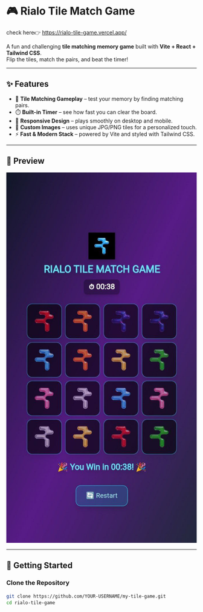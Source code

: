 # 🎮 Rialo Tile Match Game

check here👉 https://rialo-tile-game.vercel.app/

A fun and challenging **tile matching memory game** built with **Vite + React + Tailwind CSS**.  
Flip the tiles, match the pairs, and beat the timer!  

---

## ✨ Features
- 🧩 **Tile Matching Gameplay** – test your memory by finding matching pairs.  
- ⏱️ **Built-in Timer** – see how fast you can clear the board.  
- 📱 **Responsive Design** – plays smoothly on desktop and mobile.  
- 🎨 **Custom Images** – uses unique JPG/PNG tiles for a personalized touch.  
- ⚡ **Fast & Modern Stack** – powered by Vite and styled with Tailwind CSS.  

---

## 📸 Preview
<p align="center">
  <img src="public/screenshotm.jpg" alt="Sentient Tile Match Game" width="600"/>
</p>


---

## 🚀 Getting Started

### Clone the Repository
```bash
git clone https://github.com/YOUR-USERNAME/my-tile-game.git
cd rialo-tile-game
